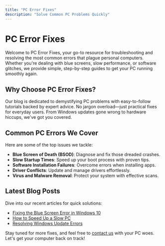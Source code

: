 ```yaml
---
title: "PC Error Fixes"
description: "Solve Common PC Problems Quickly"
---
```


# PC Error Fixes

Welcome to PC Error Fixes, your go-to resource for troubleshooting and resolving the most common errors that plague personal computers. Whether you're dealing with blue screens, slow performance, or software glitches, we provide simple, step-by-step guides to get your PC running smoothly again.

## Why Choose PC Error Fixes?
Our blog is dedicated to demystifying PC problems with easy-to-follow tutorials backed by expert advice. No jargon overload—just practical fixes for everyday users. From Windows updates gone wrong to hardware hiccups, we've got you covered.

## Common PC Errors We Cover
Here are some of the top issues we tackle:
- **Blue Screen of Death (BSOD)**: Diagnose and fix those dreaded crashes.
- **Slow Startup Times**: Speed up your boot process with proven tips.
- **Software Installation Failures**: Overcome errors when installing apps.
- **Driver Conflicts**: Update and manage drivers effortlessly.
- **Virus and Malware Removal**: Protect your system with effective scans.

## Latest Blog Posts
Dive into our recent articles for quick solutions:
- [Fixing the Blue Screen Error in Windows 10](blog/bsod-fix)
- [How to Speed Up a Slow PC](blog/speed-up-pc)
- [Resolving Windows Update Errors](blog/update-errors)

Stay tuned for more fixes, and feel free to [contact us](contact) with your PC woes. Let's get your computer back on track!